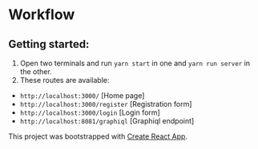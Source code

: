 # Workflow

## Getting started:
1. Open two terminals and run `yarn start` in one and `yarn run server` in the other.
2. These routes are available:
  * `http://localhost:3000/` [Home page]
  * `http://localhost:3000/register` [Registration form]
  * `http://localhost:3000/login` [Login form]
  * `http://localhost:8081/graphiql` [Graphiql endpoint]

This project was bootstrapped with [Create React App](https://github.com/facebookincubator/create-react-app).